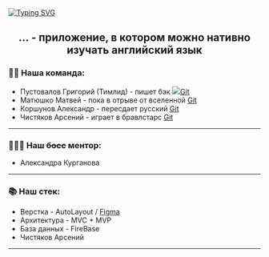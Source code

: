 <link href="https://cdn.jsdelivr.net/npm/bootstrap@5.0.2/dist/css/bootstrap.min.css" rel="stylesheet" integrity="sha384-EVSTQN3/azprG1Anm3QDgpJLIm9Nao0Yz1ztcQTwFspd3yD65VohhpuuCOmLASjC" crossorigin="anonymous">
<a href="https://git.io/typing-svg"><img src="https://readme-typing-svg.demolab.com?font=Ubuntu&weight=500&size=40&duration=5500&pause=1000&center=true&vCenter=true&multiline=true&random=false&width=1000&height=50&lines=%D0%9F%D1%80%D0%B8%D0%B2%D0%B5%D1%82%2C+%D0%BC%D1%8B+%D1%80%D0%B0%D0%B7%D1%80%D0%B0%D0%B1%D0%B0%D1%82%D1%8B%D0%B2%D0%B0%D0%B5%D0%BC+%D0%BF%D1%80%D0%B8%D0%BB%D0%BE%D0%B6%D0%B5%D0%BD%D0%B8%D0%B5+..." alt="Typing SVG" /></a>
<h2 align="center">... - приложение, в котором можно нативно изучать английский язык</h2>
<h3>🤹‍♂️ Наша команда:</h3>
<ul>
  <li>Пустовалов Григорий (Тимлид) - пишет бэк <img src="https://git-scm.com/images/logos/downloads/Git-Icon-1788C.svg" style="width= 50%; height= 50%;"><a href="https://github.com/gp8stvlv">Git</a></li>
  <li>Матюшко Матвей - пока в отрыве от вселенной <a href="https://github.com/ma14ew">Git</a></li>
  <li>Коршунов Александр - пересдает русский <a href="https://github.com/CherryProgger">Git</a></li>
  <li>Чистяков Арсений - играет в бравлстарс <a href="https://github.com/Senyakas">Git</a></li>
</ul>
<hr>
<h3>👩🏼‍💻 Наш <s>босс</s> ментор:</h3>
<ul>
  <li>Александра Курганова</li>
</ul>
<hr>
<h3>📚 Наш стек:</h3>
<ul>
  <li>Верстка - AutoLayout / <a href="https://www.figma.com/file/wxKMX9MxF8zgmq7ZrVekZ9/Untitled?type=design&node-id=23%3A798&mode=design&t=OeAxZfH8RPsutNgd-1">Figma</a></li>
  <li>Архитектура - MVC + MVP</li>
  <li>База данных - FireBase</li>
  <li>Чистяков Арсений</li>
</ul>
<hr>
